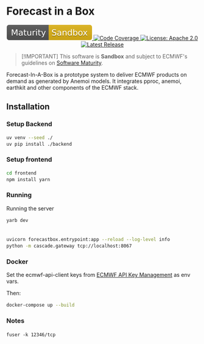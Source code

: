 # Forecast in a Box

<p align="center">
  <a href="https://github.com/ecmwf/codex/raw/refs/heads/main/Project%20Maturity">
    <img src="https://github.com/ecmwf/codex/raw/refs/heads/main/Project%20Maturity/sandbox_badge.svg" alt="Static Badge">
  </a>

<a href="https://codecov.io/gh/ecmwf/forecast-in-a-box">
    <img src="https://codecov.io/gh/ecmwf/forecast-in-a-box/branch/develop/graph/badge.svg" alt="Code Coverage">
  </a>

<a href="https://opensource.org/licenses/apache-2-0">
    <img src="https://img.shields.io/badge/License-Apache%202.0-blue.svg" alt="License: Apache 2.0">
  </a>

<a href="https://github.com/ecmwf/forecast-in-a-box/releases">
    <img src="https://img.shields.io/github/v/release/ecmwf/forecast-in-a-box?color=blue&label=Release&style=flat-square" alt="Latest Release">
  </a>
</p>

> \[!IMPORTANT\]
> This software is **Sandbox** and subject to ECMWF's guidelines on [Software Maturity](https://github.com/ecmwf/codex/raw/refs/heads/main/Project%20Maturity).

Forecast-In-A-Box is a prototype system to deliver ECMWF products on demand as generated by Anemoi models. It integrates pproc, anemoi, earthkit and other components of the ECMWF stack.

## Installation


### Setup Backend

```bash
uv venv --seed ./
uv pip install ./backend
```

### Setup frontend

```bash
cd frontend
npm install yarn
```

### Running

Running the server

```bash
yarb dev


uvicorn forecastbox.entrypoint:app --reload --log-level info
python -m cascade.gateway tcp://localhost:8067
```

### Docker

Set the ecmwf-api-client keys from [ECMWF API Key Management](https://api.ecmwf.int/v1/key/) as env vars.

Then:

```bash
docker-compose up --build
```

### Notes

```fuser -k 12346/tcp```